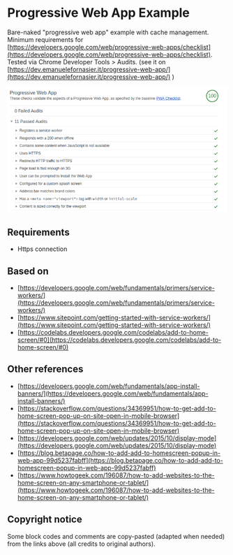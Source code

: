 # Progressive Web App Example

Bare-naked "progressive web app" example with cache management.  
Minimum requirements for [https://developers.google.com/web/progressive-web-apps/checklist](https://developers.google.com/web/progressive-web-apps/checklist).  
Tested via Chrome Developer Tools > Audits. (see it on [https://dev.emanuelefornasier.it/progressive-web-app/](https://dev.emanuelefornasier.it/progressive-web-app/) )

![](pwa-checklist.png)

## Requirements
- Https connection

## Based on 
- [https://developers.google.com/web/fundamentals/primers/service-workers/](https://developers.google.com/web/fundamentals/primers/service-workers/)
- [https://www.sitepoint.com/getting-started-with-service-workers/](https://www.sitepoint.com/getting-started-with-service-workers/)
- [https://codelabs.developers.google.com/codelabs/add-to-home-screen/#0](https://codelabs.developers.google.com/codelabs/add-to-home-screen/#0)

## Other references
- [https://developers.google.com/web/fundamentals/app-install-banners/](https://developers.google.com/web/fundamentals/app-install-banners/)
- [https://stackoverflow.com/questions/34369951/how-to-get-add-to-home-screen-pop-up-on-site-open-in-mobile-browser](https://stackoverflow.com/questions/34369951/how-to-get-add-to-home-screen-pop-up-on-site-open-in-mobile-browser)
- [https://developers.google.com/web/updates/2015/10/display-mode](https://developers.google.com/web/updates/2015/10/display-mode)
- [https://blog.betapage.co/how-to-add-add-to-homescreen-popup-in-web-app-99d5237fabff](https://blog.betapage.co/how-to-add-add-to-homescreen-popup-in-web-app-99d5237fabff)
- [https://www.howtogeek.com/196087/how-to-add-websites-to-the-home-screen-on-any-smartphone-or-tablet/](https://www.howtogeek.com/196087/how-to-add-websites-to-the-home-screen-on-any-smartphone-or-tablet/)

## Copyright notice
Some block codes and comments are copy-pasted (adapted when needed) from the links above (all credits to original authors).

